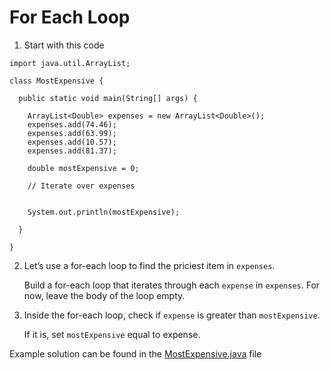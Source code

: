 # For Each Loop

1. Start with this code

```
import java.util.ArrayList;

class MostExpensive {
  
  public static void main(String[] args) {
    
    ArrayList<Double> expenses = new ArrayList<Double>();
    expenses.add(74.46);
    expenses.add(63.99);
    expenses.add(10.57);
    expenses.add(81.37);
    
    double mostExpensive = 0;
    
    // Iterate over expenses
    
    
    System.out.println(mostExpensive);
    
  }
  
}
```

2. Let’s use a for-each loop to find the priciest item in ```expenses```.

	Build a for-each loop that iterates through each ```expense``` in ```expenses```. For now, leave the body of the loop empty.

3. Inside the for-each loop, check if ```expense``` is greater than ```mostExpensive```.

	If it is, set ```mostExpensive``` equal to expense.

Example solution can be found in the [MostExpensive.java](https://github.com/keldavis/Java-Practice/blob/master/Foundations/7.%20Loops/For%20Each%20Loop/MostExpensive.java) file